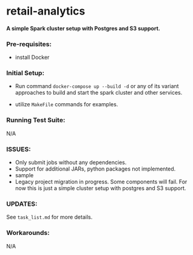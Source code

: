 # retail-analytics

#### A simple Spark cluster setup with Postgres and S3 support.



### Pre-requisites:

- install Docker
  
### Initial Setup:  

- Run command `docker-compose up --build -d` or any of its variant approaches to build and start the spark cluster and other services.

- utilize `MakeFile` commands for examples.

### Running Test Suite:  
N/A

### ISSUES:
- Only submit jobs without any dependencies.
- Support for additional JARs, python packages not implemented.
- sample
- Legacy project migration in progress. Some components will fail. For now this is just a simple cluster setup with postgres and S3 support.

### UPDATES:

See `task_list.md` for more details.

### Workarounds:

 N/A